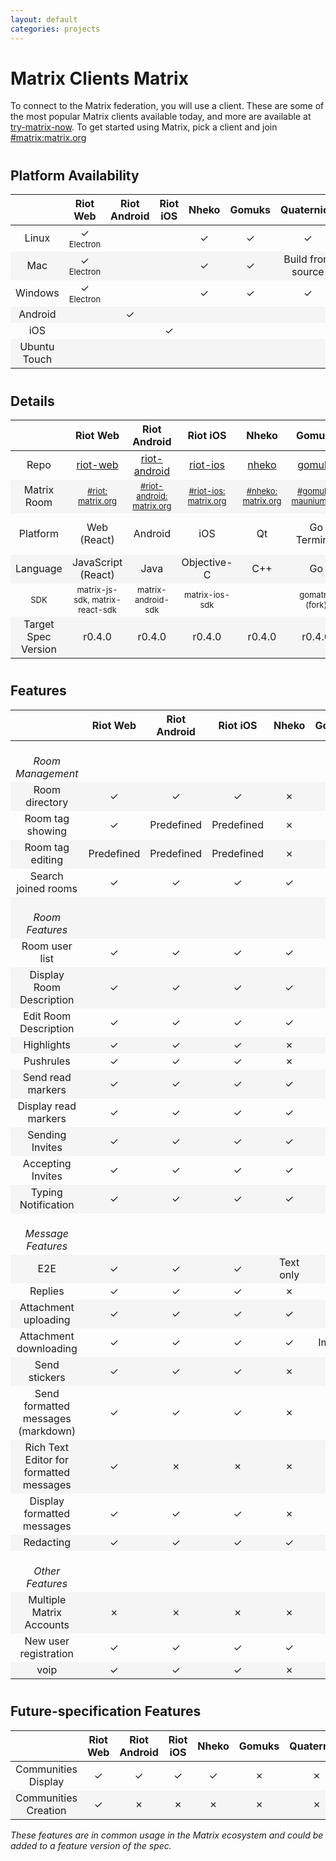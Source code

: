 ```yaml
---
layout: default
categories: projects
---
```


<style>
table {
    width: 100%
}

table tr td {
    width: 8%
}

table tr td:nth-child(1) {
    width: 18% !important;
}

#document table:first-of-type tr td:nth-child(1) {
  white-space: &#10007;wrap;
}

table tr:nth-child(even) {
  background-color: #f5f5f5;
}

table:nth-of-type(2) tr:nth-child(5)  {
    font-size: small;
}

.green {
    color: #78A830;
    font-weight: bold;
     font-size: x-large;
}
.orange {
    color: #F0A800;
}
.red {
    color: #D84830;
}
small {
    font-size: small;
    font-weight: normal;
}
h2 {
    padding-top: 10px;
}
</style>
<!-- https://www.colourlovers.com/palette/65580/traffic_light <-  &#10003; pls -->
<script>
jQuery(document).ready(function () {
    jQuery("td").each(function( index ) {
        var text = jQuery( this ).text();
        if (text.startsWith("Yes") || text.startsWith("✓")) {
            jQuery(this).addClass("green");
        }
        if (text.match(/Build from source|WIP|Predefined|Images|Partial|Text only/))
        {
            jQuery(this).addClass("orange");
        }
        if (text === "No" || text.startsWith("✗")) {
            jQuery(this).addClass("red");
        }
    });
});
</script>

# Matrix Clients Matrix

To connect to the Matrix federation, you will use a client. These are some of the most popular Matrix clients available today, and more are available at  [try-matrix-now](try-matrix-now). To get started using Matrix, pick a client and join [#matrix:matrix.org](https://matrix.to/#/#matrix:matrix.org)

## Platform Availability

||    Riot Web    |    Riot Android    |    Riot iOS    |    Nheko    |    Gomuks    |    Quaternion    |    Fractal    |    Seaglass    |    Spectral    |    uMatriks    |
:---:|:---:|:---:|:---:|:---:|:---:|:---:|:---:|:---:|:---:|:---:
Linux|&#10003;<br /><small>Electron</small>| |          |   &#10003;  | &#10003;     |  &#10003;        |   &#10003;    |                |        &#10003;|
Mac|&#10003;<br /><small>Electron</small>||             |  &#10003;   |      &#10003;| Build from source|            WIP|        &#10003;|
Windows|&#10003;<br /><small>Electron</small>||         |     &#10003;|      &#10003;|          &#10003;|               |                |        &#10003;|
Android||&#10003;||||||
iOS|||&#10003;|||||
Ubuntu Touch||||||||||&#10003;

## Details

||    Riot Web    |    Riot Android    |    Riot iOS    |    Nheko    |    Gomuks    |    Quaternion    |    Fractal    |    Seaglass    |    Spectral    |    uMatriks    |
:---:|:---:|:---:|:---:|:---:|:---:|:---:|:---:|:---:|:---:|:---:
Repo|[riot-web](https://github.com/vector-im/riot-web/)|[riot-android](https://github.com/vector-im/riot-android/)|[riot-ios](https://github.com/vector-im/riot-ios/)|[nheko](https://github.com/mujx/nheko)|[gomuks](https://github.com/tulir/gomuks)|[Quaternion](https://github.com/QMatrixClient/Quaternion/)|[Fractal](https://gitlab.gnome.org/World/fractal)|[Seaglass](https://github.com/neilalexander/seaglass)|[Spectral](https://gitlab.com/b0/spectral)|[uMatriks](https://github.com/uMatriks/uMatriks)
Matrix Room|<small>[#riot:<br />matrix.org](https://matrix.to/#/#riot:matrix.org)</small>|<small>[#riot-android:<br />matrix.org](https://matrix.to/#/#riot-android:matrix.org)</small>|<small>[#riot-ios:<br />matrix.org](https://matrix.to/#/#riot-ios:matrix.org)</small>|<small>[#nheko:<br />matrix.org](https://matrix.to/#/##nheko:matrix.org)</small>|<small>[#gomuks:<br />maunium.net](https://matrix.to/#/#gomuks:maunium.net)</small>|<small>[#qmatrixclient:<br />matrix.org](https://matrix.to/#/#qmatrixclient:matrix.org)</small>|<small>[#fractal-gtk:<br />matrix.org](https://matrix.to/#/#fractal-gtk:matrix.org)</small>|<small>[#seaglass:<br />matrix.org](https://matrix.to/#/#seaglass:matrix.org)</small>|<small>[#spectral:<br />encom.eu.org](https://matrix.to/#/#spectral:encom.eu.org)</small>|<small>[#uMatriks:<br />matrix.org](https://matrix.to/#/#uMatriks:matrix.org)</small>
Platform| Web (React)|          Android|             iOS|           Qt|Go<br />Terminal|              Qt|           GTK+|macOS<br />Cocoa|              Qt|Qt<br />Ubuntu Touch|
Language| JavaScript (React)|      Java|     Objective-C|          C++|            Go|               C++|           Rust|           Swift|             C++|             C++|
SDK | matrix-js-sdk, matrix-react-sdk| matrix-android-sdk|matrix-ios-sdk||gomatrix (fork)|libqmatrixclient|             |  matrix-ios-sdk|libqmatrixclient|libqmatrixclient|
Target Spec Version|r0.4.0|             r0.4.0|             r0.4.0|           r0.4.0|            r0.4.0|                r0.4.0|             r0.4.0|              r0.4.0|              r0.4.0|              r0.4.0|

## Features

|                      |    Riot Web    |    Riot Android    |    Riot iOS    |    Nheko    |    Gomuks    | Quaternion |    Fractal |    Seaglass    |    Spectral    |    uMatriks
:---:|:---:|:---:|:---:|:---:|:---:|:---:|:---:|:---:|:---:|:---:
<br/>*Room Management*|
Room directory|                 &#10003;|            &#10003;|        &#10003;|     &#10007;|      &#10007;|    &#10007;|    &#10003;|        &#10007;|        &#10007;|        &#10007;|
Room tag showing|               &#10003;|          Predefined|      Predefined|     &#10007;|      &#10003;|    &#10003;|    &#10007;|        &#10007;|        &#10007;|        &#10007;|
Room tag editing|             Predefined|          Predefined|      Predefined|     &#10007;|      &#10007;|    &#10003;|    &#10007;|        &#10007;|        &#10007;|        &#10007;|
Search joined rooms|            &#10003;|            &#10003;|        &#10003;|     &#10003;|      &#10003;|    &#10007;|    &#10003;|        &#10003;|        &#10003;|        &#10007;|
<br/>*Room Features*|
Room user list|                 &#10003;|            &#10003;|        &#10003;|     &#10003;|      &#10003;|    &#10003;|    &#10003;|        &#10003;|        &#10007;|        &#10003;|
Display Room Description|       &#10003;|            &#10003;|        &#10003;|     &#10003;|      &#10003;|    &#10003;|    &#10003;|        &#10003;|        &#10003;|        &#10003;|
Edit Room Description|          &#10003;|            &#10003;|        &#10003;|     &#10003;|      &#10007;|    &#10003;|    &#10003;|        &#10003;|        &#10003;|        &#10007;|
Highlights |                    &#10003;|            &#10003;|        &#10003;|     &#10007;|      &#10003;|    &#10003;|    &#10003;|        &#10003;|        &#10007;|        &#10003;|
Pushrules |                     &#10003;|            &#10003;|        &#10003;|     &#10007;|      &#10003;|    &#10003;|    &#10007;|        &#10007;|        &#10007;|        &#10007;|
Send read markers|              &#10003;|            &#10003;|        &#10003;|     &#10003;|      &#10003;|    &#10003;|    &#10003;|        &#10007;|        &#10007;|        &#10007;|
Display read markers |          &#10003;|            &#10003;|        &#10003;|     &#10003;|      &#10007;|    &#10007;|    &#10007;|        &#10007;|        &#10007;|        &#10007;|
Sending Invites|                &#10003;|            &#10003;|        &#10003;|     &#10003;|      &#10007;|    &#10003;|    &#10003;|        &#10007;|        &#10007;|        &#10007;|
Accepting Invites|              &#10003;|            &#10003;|        &#10003;|     &#10003;|      &#10007;|    &#10003;|    &#10003;|        &#10003;|        &#10007;|        &#10007;|
Typing Notification|            &#10003;|            &#10003;|        &#10003;|     &#10003;|      &#10003;|    &#10003;|    &#10003;|        &#10003;|        &#10003;|        &#10007;|
<br/>*Message Features*|
E2E|                            &#10003;|            &#10003;|        &#10003;|    Text only|      &#10007;|    &#10007;|    &#10007;|        &#10003;|        &#10007;|        &#10007;|
Replies|                        &#10003;|            &#10003;|        &#10003;|     &#10007;|      &#10007;|    &#10007;|    &#10007;|        &#10007;|        &#10007;|        &#10007;|
Attachment uploading|           &#10003;|            &#10003;|        &#10003;|     &#10003;|      &#10007;|    &#10007;|    &#10003;|        &#10007;|        &#10003;|        &#10007;|
Attachment downloading|         &#10003;|            &#10003;|        &#10003;|     &#10003;|        Images|    &#10003;|    &#10003;|        &#10003;|        &#10003;|        &#10003;|
Send stickers|                  &#10003;|            &#10003;|        &#10003;|     &#10007;|      &#10007;|    &#10007;|    &#10007;|        &#10007;|        &#10007;|        &#10007;|
Send formatted messages (markdown)|&#10003;|         &#10003;|        &#10003;|     &#10007;|      &#10003;|    &#10007;|    &#10003;|        &#10003;|        &#10003;|        &#10007;|
Rich Text Editor for formatted messages| &#10003;|   &#10007;|        &#10007;|     &#10007;|      &#10007;|    &#10007;|    &#10007;|        &#10007;|        &#10007;|        &#10007;|
Display formatted messages|     &#10003;|            &#10003;|        &#10003;|     &#10007;|      &#10003;|    &#10007;|    &#10007;|        &#10003;|        &#10003;|        &#10007;|
Redacting |                     &#10003;|            &#10003;|        &#10003;|     &#10003;|      &#10007;|    &#10007;|    &#10003;|        &#10003;|        &#10003;|        &#10007;|
<br/>*Other Features*|
Multiple Matrix Accounts|       &#10007;|            &#10007;|        &#10007;|     &#10007;|      &#10007;|    &#10003;|    &#10007;|        &#10007;|        &#10003;|        &#10007;|
New user registration|          &#10003;|            &#10003;|        &#10003;|     &#10003;|      &#10007;|    &#10007;|    &#10007;|        &#10007;|        &#10007;|        &#10007;|
voip|                           &#10003;|            &#10003;|        &#10003;|     &#10007;|      &#10007;|    &#10007;|    &#10007;|        &#10007;|        &#10007;|        &#10007;|

## Future-specification Features

|                      |    Riot Web    |    Riot Android    |    Riot iOS    |    Nheko    |    Gomuks    | Quaternion |    Fractal |    Seaglass    |    Spectral    |    uMatriks
:---:|:---:|:---:|:---:|:---:|:---:|:---:|:---:|:---:|:---:|:---:
Communities Display|            &#10003;|            &#10003;|        &#10003;|     &#10003;|      &#10007;|    &#10007;|    &#10007;|        &#10007;|        &#10007;|        &#10007;|
Communities Creation|           &#10003;|            &#10007;|        &#10007;|     &#10007;|      &#10007;|    &#10007;|    &#10007;|        &#10007;|        &#10007;|        &#10007;|

*These features are in common usage in the Matrix ecosystem and could be added to a feature version of the spec.*